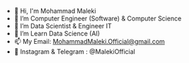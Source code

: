 - 👋 Hi, I'm Mohammad Maleki
- 👀 I’m Computer Engineer (Software) & Computer Science 
- 🌱 I’m Data Scientist & Engineer IT 
- 💞️ I’m Learn Data Science (AI) 
- 📫 My Email: MohammadMaleki.Official@gmail.com
- 🔰 Instagram & Telegram : @MalekiOfficial

<!---
MalekiOfficial/MalekiOfficial is a ✨ special ✨ repository because its `README.md` (this file) appears on your GitHub profile.
You can click the Preview link to take a look at your changes.
--->
